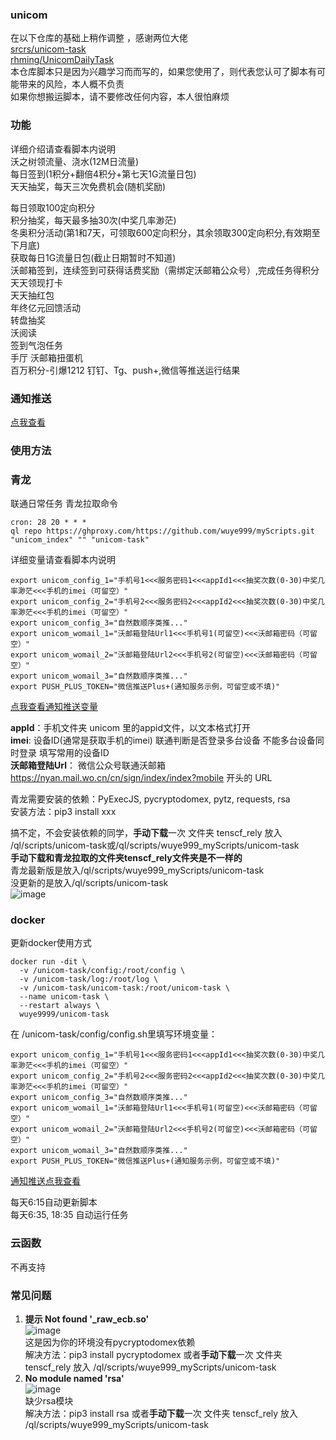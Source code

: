 ### unicom      
在以下仓库的基础上稍作调整 ，感谢两位大佬                                                                 
[srcrs/unicom-task](https://github.com/srcrs/unicom-task)                        
[rhming/UnicomDailyTask](https://github.com/rhming/UnicomDailyTask)                     
本仓库脚本只是因为兴趣学习而而写的，如果您使用了，则代表您认可了脚本有可能带来的风险，本人概不负责                                       
如果你想搬运脚本，请不要修改任何内容，本人很怕麻烦         
### 功能
详细介绍请查看脚本内说明        
沃之树领流量、浇水(12M日流量)       
每日签到(1积分+翻倍4积分+第七天1G流量日包)       
天天抽奖，每天三次免费机会(随机奖励)       
<!-- 游戏中心每日打卡(连续打卡，积分递增至最高7，第七天1G流量日包)        -->
每日领取100定向积分       
积分抽奖，每天最多抽30次(中奖几率渺茫)       
冬奥积分活动(第1和7天，可领取600定向积分，其余领取300定向积分,有效期至下月底)        
获取每日1G流量日包(截止日期暂时不知道)         
沃邮箱签到，连续签到可获得话费奖励（需绑定沃邮箱公众号）,完成任务得积分                       
天天领现打卡                
天天抽红包                      
年终亿元回馈活动                
转盘抽奖                           
沃阅读                      
签到气泡任务                
手厅 沃邮箱扭蛋机                   
百万积分-引爆1212
钉钉、Tg、push+,微信等推送运行结果                                     

  
                     
### 通知推送
[点我查看](https://github.com/wuye999/myScripts/blob/main/send.md)          
### 使用方法     
                 
### 青龙
    
联通日常任务 青龙拉取命令                                            
```
cron: 28 20 * * *               
ql repo https://ghproxy.com/https://github.com/wuye999/myScripts.git "unicom_index" "" "unicom-task"                                        
```

详细变量请查看脚本内说明                  
           
```
export unicom_config_1="手机号1<<<服务密码1<<<appId1<<<抽奖次数(0-30)中奖几率渺茫<<<手机的imei（可留空）"
export unicom_config_2="手机号2<<<服务密码2<<<appId2<<<抽奖次数(0-30)中奖几率渺茫<<<手机的imei（可留空）"
export unicom_config_3="自然数顺序类推..."
export unicom_womail_1="沃邮箱登陆Url1<<<手机号1(可留空)<<<沃邮箱密码（可留空）"
export unicom_womail_2="沃邮箱登陆Url2<<<手机号2(可留空)<<<沃邮箱密码（可留空）"
export unicom_womail_3="自然数顺序类推..."
export PUSH_PLUS_TOKEN="微信推送Plus+(通知服务示例，可留空或不填)"
```         
[点我查看通知推送变量](https://github.com/wuye999/myScripts/blob/main/send.md)          


**appId**：手机文件夹 unicom 里的appid文件，以文本格式打开                             
**imei**: 设备ID(通常是获取手机的imei) 联通判断是否登录多台设备 不能多台设备同时登录 填写常用的设备ID           
**沃邮箱登陆Url**： 微信公众号联通沃邮箱 https://nyan.mail.wo.cn/cn/sign/index/index?mobile 开头的 URL            


青龙需要安装的依赖：PyExecJS, pycryptodomex, pytz, requests, rsa                        
安装方法：pip3 install xxx                        


搞不定，不会安装依赖的同学，**手动下载**一次 文件夹 tenscf_rely 放入 /ql/scripts/unicom-task或/ql/scripts/wuye999_myScripts/unicom-task                                        
**手动下载和青龙拉取的文件夹tenscf_rely文件夹是不一样的**                                 
青龙最新版是放入/ql/scripts/wuye999_myScripts/unicom-task                                                
没更新的是放入/ql/scripts/unicom-task                                          
![image](https://user-images.githubusercontent.com/79479594/144328277-b7547b28-0e6d-4058-81bc-e4d0234c2f72.png)                                

### docker                  
更新docker使用方式          
```
docker run -dit \
  -v /unicom-task/config:/root/config \
  -v /unicom-task/log:/root/log \
  -v /unicom-task/unicom-task:/root/unicom-task \
  --name unicom-task \
  --restart always \
  wuye9999/unicom-task
```  
在  /unicom-task/config/config.sh里填写环境变量：               
```
export unicom_config_1="手机号1<<<服务密码1<<<appId1<<<抽奖次数(0-30)中奖几率渺茫<<<手机的imei（可留空）"
export unicom_config_2="手机号2<<<服务密码2<<<appId2<<<抽奖次数(0-30)中奖几率渺茫<<<手机的imei（可留空）"
export unicom_config_3="自然数顺序类推..."
export unicom_womail_1="沃邮箱登陆Url1<<<手机号1(可留空)<<<沃邮箱密码（可留空）"
export unicom_womail_2="沃邮箱登陆Url2<<<手机号2(可留空)<<<沃邮箱密码（可留空）"
export unicom_womail_3="自然数顺序类推..."
export PUSH_PLUS_TOKEN="微信推送Plus+(通知服务示例，可留空或不填)"
```         
[通知推送点我查看](https://github.com/wuye999/myScripts/blob/main/send.md)                  

每天6:15自动更新脚本                        
每天6:35, 18:35 自动运行任务                            
### 云函数               
不再支持                                

### 常见问题
1. **提示 Not found '_raw_ecb.so'**                 
![image](https://user-images.githubusercontent.com/79479594/145678061-cbddc60f-9e0b-43b0-82a8-1eade2b795bc.png)         
这是因为你的环境没有pycryptodomex依赖                           
解决方法：pip3 install pycryptodomex 或者**手动下载**一次 文件夹 tenscf_rely 放入 /ql/scripts/wuye999_myScripts/unicom-task                   
2. **No module named 'rsa'**                      
![image](https://user-images.githubusercontent.com/79479594/145678361-0af0dbaf-36ff-48bd-a77c-8509f3bfa5dc.png)           
缺少rsa模块                                   
解决方法：pip3 install rsa 或者**手动下载**一次 文件夹 tenscf_rely 放入 /ql/scripts/wuye999_myScripts/unicom-task         
                                                  
                                                  
                                                  

      

